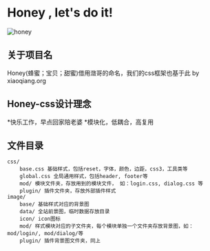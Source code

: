 # Honey , let's do it!

![honey](http://xydudu.com/honey.png)

## 关于项目名
 
Honey(蜂蜜；宝贝；甜蜜)借用潋哥的命名，我们的css框架也基于此 by xiaoqiang.org

## Honey-css设计理念
*快乐工作，早点回家陪老婆
*模块化，低耦合，高复用
        
## 文件目录 

    css/
        base.css 基础样式，包括reset，字体，颜色，边距，css3，工具类等
        global.css 全局通用样式，包括header, footer等  
        mod/ 模块文件夹，存放用到的模块文件， 如：login.css, dialog.css 等
        plugin/ 插件文件夹，存放外部插件样式
    image/
        base/ 基础样式对应的背景图
        data/ 全站前景图，临时数据存放目录 
        icon/ icon图标
        mod/ 样式模块对应的子文件夹，每个模块单独一个文件夹存放背景图，如：mod/login/, mod/dialog/等
        plugin/ 插件背景图文件夹，同上
